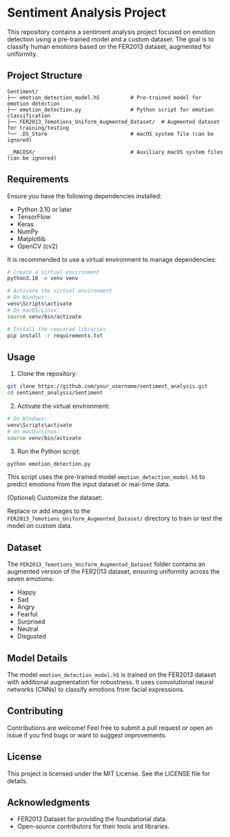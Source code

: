 # Sentiment Analysis Project

This repository contains a sentiment analysis project focused on emotion detection using a pre-trained model and a custom dataset. The goal is to classify human emotions based on the FER2013 dataset, augmented for uniformity.

## Project Structure

```
Sentiment/
├── emotion_detection_model.h5          # Pre-trained model for emotion detection
├── emotion_detection.py                # Python script for emotion classification
├── FER2013_7emotions_Uniform_Augmented_Dataset/  # Augmented dataset for training/testing
└── .DS_Store                           # macOS system file (can be ignored)

__MACOSX/                               # Auxiliary macOS system files (can be ignored)
```

## Requirements

Ensure you have the following dependencies installed:

- Python 3.10 or later
- TensorFlow
- Keras
- NumPy
- Matplotlib
- OpenCV (cv2)

It is recommended to use a virtual environment to manage dependencies:

```bash
# Create a virtual environment
python3.10 -m venv venv

# Activate the virtual environment
# On Windows:
venv\Scripts\activate
# On macOS/Linux:
source venv/bin/activate

# Install the required libraries
pip install -r requirements.txt
```

## Usage

1. Clone the repository:

```bash
git clone https://github.com/your_username/sentiment_analysis.git
cd sentiment_analysis/Sentiment
```

2. Activate the virtual environment:

```bash
# On Windows:
venv\Scripts\activate
# On macOS/Linux:
source venv/bin/activate
```

3. Run the Python script:

```bash
python emotion_detection.py
```

This script uses the pre-trained model `emotion_detection_model.h5` to predict emotions from the input dataset or real-time data.

(Optional) Customize the dataset:

Replace or add images to the `FER2013_7emotions_Uniform_Augmented_Dataset/` directory to train or test the model on custom data.

## Dataset

The `FER2013_7emotions_Uniform_Augmented_Dataset` folder contains an augmented version of the FER2013 dataset, ensuring uniformity across the seven emotions:

- Happy
- Sad
- Angry
- Fearful
- Surprised
- Neutral
- Disgusted

## Model Details

The model `emotion_detection_model.h5` is trained on the FER2013 dataset with additional augmentation for robustness. It uses convolutional neural networks (CNNs) to classify emotions from facial expressions.

## Contributing

Contributions are welcome! Feel free to submit a pull request or open an issue if you find bugs or want to suggest improvements.

## License

This project is licensed under the MIT License. See the LICENSE file for details.

## Acknowledgments

- FER2013 Dataset for providing the foundational data.
- Open-source contributors for their tools and libraries.

